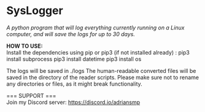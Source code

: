 # SysLogger
*A python program that will log everything currently running on a Linux computer, and will save the logs for up to 30 days.*

**HOW TO USE:**
<br>
Install the dependencies using pip or pip3 (if not installed already) :
pip3 install subprocess
pip3 install datetime
pip3 install os

The logs will be saved in ./logs
The human-readable converted files will be saved in the directory of the reader scripts.
Please make sure not to rename any directories or files, as it might break functionality.

=== SUPPORT ===
<br>
Join my Discord server:
https://discord.io/adriansmp

